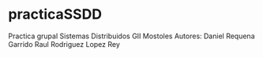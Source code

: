 # practicaSSDD
Practica grupal Sistemas Distribuidos GII Mostoles
Autores:
Daniel Requena Garrido
Raul Rodriguez Lopez Rey 